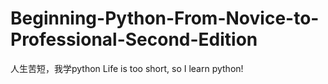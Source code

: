 # Beginning-Python-From-Novice-to-Professional-Second-Edition
人生苦短，我学python
Life is too short, so I learn python!